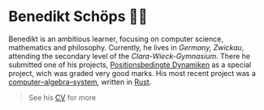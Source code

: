 # Benedikt Schöps 👨‍💻

Benedikt is an ambitious learner, focusing on computer science, mathematics and philosophy. Currently, he lives in _Germany, Zwickau_, attending the secondary level of the _Clara-Wieck-Gymnasium_. There he submitted one of his projects, [Positionsbedingte Dynamiken](https://github.com/m4dh0rs3/PBD) as a special project, wich was graded very good marks. His most recent project was a [computer–algebra–system](https://github.com/m4dh0rs3/cas), written in [Rust](https://rust-lang.com).

> See his [CV](/cv/) for more
